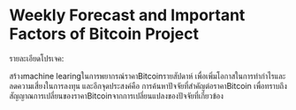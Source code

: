 # Weekly Forecast and Important Factors of Bitcoin Project
รายละเอียดโปรเจค:

สร้างmachine learingในการพยากรณ์ราคาBitcoinรายสัปดาห์ เพื่อเพิ่มโอกาสในการทำกำไรและลดความเสี่ยงในการลงทุน และอีกจุดประสงค์คือ การค้นหาปัจจัยที่สำคัญต่อราคาBitcoin เพื่อทราบถึงสัญญาณการเปลี่ยนของราคาBitcoinจากการเปลี่ยนแปลงของปัจจัยที่เกี่ยวข้อง
